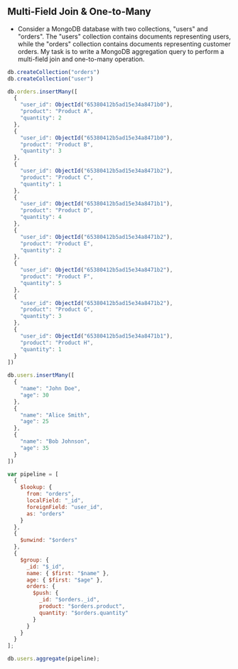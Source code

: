 ## Multi-Field Join & One-to-Many

* Consider a MongoDB database with two collections, "users" and "orders". The "users" collection contains documents representing users, while the "orders" collection contains documents representing customer orders. My task is to write a MongoDB aggregation query to perform a multi-field join and one-to-many operation.

```javascript
db.createCollection("orders")
db.createCollection("user")

db.orders.insertMany([
  {
    "user_id": ObjectId("65380412b5ad15e34a8471b0"),
    "product": "Product A",
    "quantity": 2
  },
  {
    "user_id": ObjectId("65380412b5ad15e34a8471b0"),
    "product": "Product B",
    "quantity": 3
  },
  {
    "user_id": ObjectId("65380412b5ad15e34a8471b2"),
    "product": "Product C",
    "quantity": 1
  },
  {
    "user_id": ObjectId("65380412b5ad15e34a8471b1"),
    "product": "Product D",
    "quantity": 4
  },
  {
    "user_id": ObjectId("65380412b5ad15e34a8471b2"),
    "product": "Product E",
    "quantity": 2
  },
  {
    "user_id": ObjectId("65380412b5ad15e34a8471b2"),
    "product": "Product F",
    "quantity": 5
  },
  {
    "user_id": ObjectId("65380412b5ad15e34a8471b2"),
    "product": "Product G",
    "quantity": 3
  },
  {
    "user_id": ObjectId("65380412b5ad15e34a8471b1"),
    "product": "Product H",
    "quantity": 1
  }
])

db.users.insertMany([
  {
    "name": "John Doe",
    "age": 30
  },
  {
    "name": "Alice Smith",
    "age": 25
  },
  {
    "name": "Bob Johnson",
    "age": 35
  }
])

var pipeline = [
  {
    $lookup: {
      from: "orders",
      localField: "_id",
      foreignField: "user_id",
      as: "orders"
    }
  },
  {
    $unwind: "$orders"
  },
  {
    $group: {
      _id: "$_id",
      name: { $first: "$name" },
      age: { $first: "$age" },
      orders: {
        $push: {
          _id: "$orders._id",
          product: "$orders.product",
          quantity: "$orders.quantity"
        }
      }
    }
  }
];

db.users.aggregate(pipeline);
```